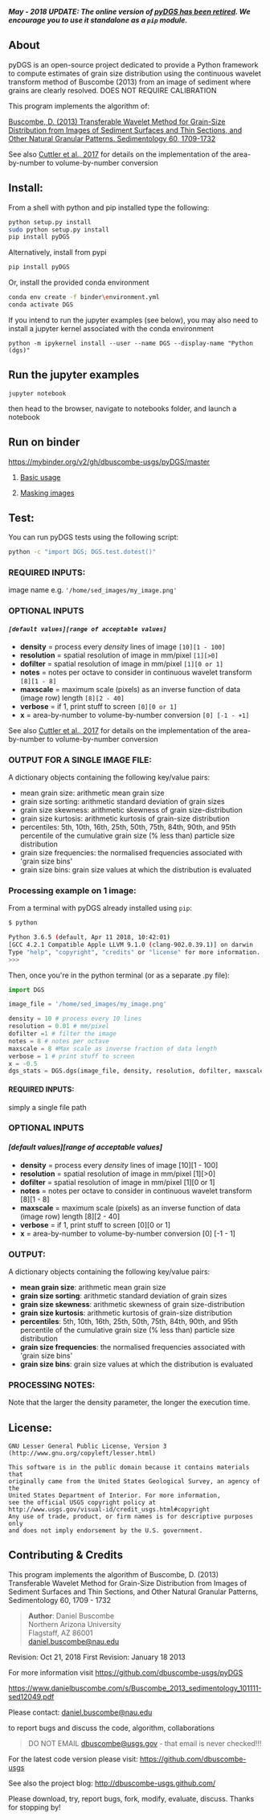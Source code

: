 ***May - 2018 UPDATE: The online version of [pyDGS has been retired](docs/online.html). We encourage you to use it standalone as a `pip` module.***

## About

pyDGS is an open-source project dedicated to provide a Python framework to compute estimates of grain size distribution  using the continuous wavelet transform method of Buscombe (2013) from an image of sediment where grains are clearly resolved. DOES NOT REQUIRE CALIBRATION

This program implements the algorithm of:

[Buscombe, D. (2013) Transferable Wavelet Method for Grain-Size Distribution from Images of Sediment Surfaces and Thin Sections, and Other Natural Granular Patterns. Sedimentology 60, 1709-1732](https://www.danielbuscombe.com/s/Buscombe_2013_sedimentology_101111-sed12049.pdf)

See also [Cuttler et al., 2017](https://www.danielbuscombe.com/s/Cuttler_et_al-2017-Sedimentology.pdf) for details on the implementation of the area-by-number to volume-by-number conversion


## Install:

From a shell with python and pip installed type the following:

``` bash
python setup.py install
sudo python setup.py install
pip install pyDGS
```

Alternatively, install from pypi

``` bash
pip install pyDGS
```

Or, install the provided conda environment

``` bash
conda env create -f binder\environment.yml
conda activate DGS
```

If you intend to run the jupyter examples (see below), you may also need to install a jupyter kernel associated with the conda environment

```
python -m ipykernel install --user --name DGS --display-name "Python (dgs)"
```

## Run the jupyter examples

```jupyter notebook```

then head to the browser, navigate to notebooks folder, and launch a notebook

## Run on binder

https://mybinder.org/v2/gh/dbuscombe-usgs/pyDGS/master

1. [Basic usage](https://hub.mybinder.org/user/dbuscombe-usgs-pydgs-1aag77c2/notebooks/notebooks/Basic_usage.ipynb)

2. [Masking images](https://hub.mybinder.org/user/dbuscombe-usgs-pydgs-1aag77c2/notebooks/notebooks/Masked_images.ipynb)



## Test:

You can run pyDGS tests using the following script:

``` bash
python -c "import DGS; DGS.test.dotest()"
```

### REQUIRED INPUTS:

 image name e.g. `'/home/sed_images/my_image.png'`

### OPTIONAL INPUTS 

#### ***`[default values][range of acceptable values]`***

 * **density** = process every *density* lines of image `[10][1 - 100]`
 * **resolution** = spatial resolution of image in mm/pixel `[1][>0]`
 * **dofilter** = spatial resolution of image in mm/pixel `[1][0 or 1]`
 * **notes** = notes per octave to consider in continuous wavelet transform `[8][1 - 8]`
 * **maxscale** = maximum scale (pixels) as an inverse function of data (image row) length `[8][2 - 40]`
*  **verbose** = if 1, print stuff to screen `[0][0 or 1]`
*  **x** = area-by-number to volume-by-number conversion `[0] [-1 - +1]`

See also [Cuttler et al., 2017](https://www.danielbuscombe.com/s/Cuttler_et_al-2017-Sedimentology.pdf) for details on the implementation of the area-by-number to volume-by-number conversion


### OUTPUT FOR A SINGLE IMAGE FILE:

A dictionary objects containing the following key/value pairs:
* mean grain size: arithmetic mean grain size
* grain size sorting: arithmetic standard deviation of grain sizes
* grain size skewness: arithmetic skewness of grain size-distribution
* grain size kurtosis: arithmetic kurtosis of grain-size distribution
* percentiles: 5th, 10th, 16th, 25th, 50th, 75th, 84th, 90th, and 95th percentile of the cumulative grain size (% less than) particle size distribution
* grain size frequencies: the normalised frequencies associated with 'grain size bins'
* grain size bins: grain size values at which the distribution is evaluated


### Processing example on 1 image:

From a terminal with pyDGS already installed using `pip`:

``` bash
$ python

Python 3.6.5 (default, Apr 11 2018, 10:42:01)
[GCC 4.2.1 Compatible Apple LLVM 9.1.0 (clang-902.0.39.1)] on darwin
Type "help", "copyright", "credits" or "license" for more information.
>>>
```

Then, once you're in the python terminal (or as a separate .py file):

``` python
import DGS

image_file = '/home/sed_images/my_image.png'

density = 10 # process every 10 lines
resolution = 0.01 # mm/pixel
dofilter =1 # filter the image
notes = 8 # notes per octave
maxscale = 8 #Max scale as inverse fraction of data length
verbose = 1 # print stuff to screen
x = -0.5
dgs_stats = DGS.dgs(image_file, density, resolution, dofilter, maxscale, notes, verbose, x)
```

#### REQUIRED INPUTS:

 simply a single file path

### OPTIONAL INPUTS 

#### ***[default values][range of acceptable values]***

* **density** = process every *density* lines of image [10][1 - 100]
* **resolution** = spatial resolution of image in mm/pixel [1][>0]
* **dofilter** = spatial resolution of image in mm/pixel [1][0 or 1]
* **notes** = notes per octave to consider in continuous wavelet transform [8][1 - 8]
* **maxscale** = maximum scale (pixels) as an inverse function of data (image row) length [8][2 - 40]
* **verbose** = if 1, print stuff to screen [0][0 or 1]
* **x** = area-by-number to volume-by-number conversion [0] [-1 - 1]

### OUTPUT:

A dictionary objects containing the following key/value pairs:

* **mean grain size**: arithmetic mean grain size
* **grain size sorting**: arithmetic standard deviation of grain sizes
* **grain size skewness**: arithmetic skewness of grain size-distribution
* **grain size kurtosis**: arithmetic kurtosis of grain-size distribution
* **percentiles**: 5th, 10th, 16th, 25th, 50th, 75th, 84th, 90th, and 95th percentile of the cumulative grain size (% less than) particle size distribution
* **grain size frequencies**: the normalised frequencies associated with 'grain size bins'
* **grain size bins**: grain size values at which the distribution is evaluated

### PROCESSING NOTES:

Note that the larger the density parameter, the longer the execution time. 

## License:
    GNU Lesser General Public License, Version 3
    (http://www.gnu.org/copyleft/lesser.html)
    
    This software is in the public domain because it contains materials that
    originally came from the United States Geological Survey, an agency of the
    United States Department of Interior. For more information, 
    see the official USGS copyright policy at
    http://www.usgs.gov/visual-id/credit_usgs.html#copyright
    Any use of trade, product, or firm names is for descriptive purposes only 
    and does not imply endorsement by the U.S. government.


## Contributing & Credits

This program implements the algorithm of 
Buscombe, D. (2013) Transferable Wavelet Method for Grain-Size Distribution from Images of Sediment Surfaces and Thin Sections, and Other Natural Granular Patterns, Sedimentology 60, 1709 - 1732

> **Author**:  Daniel Buscombe  
>          Northern Arizona University  
>          Flagstaff, AZ 86001  
>          daniel.buscombe@nau.edu

 Revision: Oct 21, 2018 
 First Revision: January 18 2013

For more information visit <https://github.com/dbuscombe-usgs/pyDGS>

<https://www.danielbuscombe.com/s/Buscombe_2013_sedimentology_101111-sed12049.pdf>

Please contact:
<daniel.buscombe@nau.edu>

to report bugs and discuss the code, algorithm, collaborations

> DO NOT EMAIL dbuscombe@usgs.gov - that email is never checked!!!

For the latest code version please visit:
<https://github.com/dbuscombe-usgs>

See also the project blog: 
<http://dbuscombe-usgs.github.com/>

Please download, try, report bugs, fork, modify, evaluate, discuss. Thanks for stopping by!
